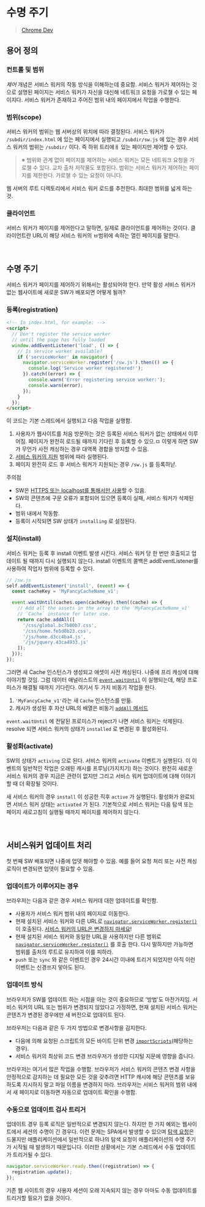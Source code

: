 # 수명 주기

> [Chrome Dev](https://developer.chrome.com/docs/workbox/service-worker-lifecycle?hl=ko)

## 용어 정의

### 컨트롤 및 범위

*제어* 개념은 서비스 워커의 작동 방식을 이해하는데 중요함. 서비스 워커가 제어하는 것으로 설명된 페이지는 서비스 워커가 자신을 대신해 네트워크 요청을 가로챌 수 있는 페이지다. 서비스 워커가 존재하고 주어진 범위 내의 페이지에서 작업을 수행한다.

### 범위(scope)

서비스 워커의 범위는 웹 서버상의 위치에 따라 결정된다. 서비스 워커가 `/subdir/index.html` 에 있는 페이지에서 실행되고 `/subdir/sw.js` 에 있는 경우 서비스 워커의 범위는 `/subdir/` 이다. 즉 하위 트리에ㅐ 있는 페이지만 제어할 수 있다.

> ※ 범위와 관계 없이 페이지를 제어하는 서비스 워커는 모든 네트워크 요청을 가로챌 수 있다. 교차 출처 저작물도 포함된다. 범위는 서비스 워커가 제어하는 페이지를 제한한다. 가로챌 수 있는 요청이 아니다.

웹 서버의 루트 디렉토리에서 서비스 워커 로드를 추천한다. 최대한 범위를 넓게 하는 것.

### 클라이언트

서비스 워커가 페이지를 제어한다고 말하면, 실제로 클라이언트를 제어하는 것이다. 클라이언트란 URL이 해당 서비스 워커의 ㅂ범위에 속하는 열린 페이지를 말한다.

<br/>

## 수명 주기

서비스 워커가 페이지를 제어하기 위해서는 활성되어야 한다. 만약 활성 서비스 워커가 없는 웹사이트에 새로운 SW가 배포되면 어떻게 될까?

### 등록(registration)

```html
<!-- In index.html, for example: -->
<script>
  // Don't register the service worker
  // until the page has fully loaded
  window.addEventListener('load', () => {
    // Is service worker available?
    if ('serviceWorker' in navigator) {
      navigator.serviceWorker.register('/sw.js').then(() => {
        console.log('Service worker registered!');
      }).catch((error) => {
        console.warn('Error registering service worker:');
        console.warn(error);
      });
    }
  });
</script>
```

이 코드는 기본 스레드에서 실행되고 다음 작업을 실행함.

1. 사용자가 웹사이트를 처음 방문하는 것은 등록된 서비스 워커가 없는 상태에서 이루어짐. 페이지가 완전히 로드될 때까지 기다린 후 등록할 수 있으.ㅁ 이렇게 하면 SW가 무언가 사전 캐싱하는 경우 대역폭 경합을 방지할 수 있음.
2. [서비스 워커의 지원](https://caniuse.com/serviceworkers) 범위에 따라 실행된다.
3. 페이지 완전히 로드 후 서비스 워커가 지원되는 경우 `/sw.js` 를 등록하낟.

주의점

- SW은 [HTTPS 또는 localhost를 통해서만 사용](https://www.chromium.org/Home/chromium-security/prefer-secure-origins-for-powerful-new-features)할 수 있음.
- SW의 콘텐츠에 구문 오류가 포함되어 있으면 등록이 실패, 서비스 워커가 삭제된다.
- 범위 내에서 작동함.
- 등록이 시작되면 SW 상태가 `installing` 로 설정된다.

### 설치(install)

서비스 워커는 등록 후 install 이벤트 발생 시킨다. 서비스 워커 당 한 번만 호출되고 업데이트 될 때까지 다시 실행되지 않는다. install 이벤트의 콜백은 addEventListener를 사용하여 작업자 범위에 등록할 수 있다.

```js
// /sw.js
self.addEventListener('install', (event) => {
  const cacheKey = 'MyFancyCacheName_v1';

  event.waitUntil(caches.open(cacheKey).then((cache) => {
    // Add all the assets in the array to the 'MyFancyCacheName_v1'
    // `Cache` instance for later use.
    return cache.addAll([
      '/css/global.bc7b80b7.css',
      '/css/home.fe5d0b23.css',
      '/js/home.d3cc4ba4.js',
      '/js/jquery.43ca4933.js'
    ]);
  }));
});
```

그러면 새 Cache 인스턴스가 생성되고 애셋이 사전 캐싱된다. 나중에 프리 캐싱에 대해 이야기할 것임. 그럼 데이터 애널리스트의 [`event.waitUntil`](https://developer.mozilla.org/docs/Web/API/ExtendableEvent/waitUntil) 이 실행되는데, 해당 프로미스가 해결될 때까지 기다린다. 여기서 두 가지 비동기 작업을 한다.

1. `'MyFancyCache_v1'`라는 새 `Cache` 인스턴스를 만듦.
2. 캐시가 생성된 후 자산 URL의 배열은 비동기 [`addAll` 메서드](https://developer.mozilla.org/docs/Web/API/Cache/addAll)

`event.waitUntil` 에 전달된 프로미스가 reject가 나면 서비스 워커는 삭제된다. resolve 되면 서비스 워커의 상태가 `installed` 로 변경된 후 활성화된다.

### 활성화(activate)

SW의 상태가 `activing` 으로 된다. 서비스 워커의 `activate` 이벤트가 실행된다. 이 이벤트의 일반적인 작업은 오래된 캐시를 프루닝(가지치기) 하는 것이다. 완전히 새로운 서비스 워커의 경우 지금은 관련이 없지만 그리고 서비스 워커 업데이트에 대해 이야기할 때 더 확장될 것이다.

새 서비스 워커의 경우 `install` 이 성공한 직후 `active` 가 실행된다. 활성화가 완료되면 서비스 워커 상태는 `activated` 가 된다. 기본적으로 서비스 워커는 다음 탐색 또는 페이지 새로고침이 실행될 때까지 페이지를 제어하지 않는다.

<br/>

## 서비스워커 업데이트 처리

첫 번째 SW 배포되면 나중에 업뎃 해야할 수 있음. 예를 들어 요청 처리 또는 사전 캐싱 로직이 변경되면 업뎃이 필요할 수 있음.

### 업데이트가 이루어지는 경우

브라우저는 다음과 같은 경우 서비스 워커데 대한 업데이트를 확인함.

- 사용자가 서비스 워커 범위 내의 페이지로 이동한다.
- 현재 설치된 서비스 워커와 다른 URL로 [`navigator.serviceWorker.register()`](https://developer.mozilla.org/en-US/docs/Web/API/ServiceWorkerContainer/register) 이 호출된다. [서비스 워커의 URL은 변경하지 마세요](https://web.dev/articles/service-worker-lifecycle?hl=ko#avoid_url_change)!
- 현재 설치된 서비스 워커와 동일한 URL을 사용하지만 다른 범위로 [`navigator.serviceWorker.register()`](https://developer.mozilla.org/en-US/docs/Web/API/ServiceWorkerContainer/register) 를 호출 한다. 다시 말하지만 가능하면 범위를 출처의 루트로 유지하여 이를 피하라.
- `push` 또는 `sync` 와 같은 이벤트인 경우 24시간 이내에 트리거 되었지만 아직 이런 이벤트는 신경쓰지 앟아도 된다.

### 업데이트 방식

브라우저가 SW를 업데이트 하는 시점을 아는 것이 중요하므로 '방법'도 마찬가지임. 서비스 워커의 URL 또는 범위가 변경되지 않았다고 가정하면, 현재 설치된 서비스 워커는 콘텐츠가 변경된 경우에만 새 버전으로 업데이트 된다.

브라우저는 다음과 같은 두 가지 방법으로 변경사항을 감지한다.

- 다음에 의해 요청된 스크립트의 모든 바이트 단위 변경 [`importScripts`](https://developer.mozilla.org/docs/Web/API/WorkerGlobalScope/importScripts)(해당하는 경우).
- 서비스 워커의 최상위 코드 변경 브라우저가 생성한 디지털 지문에 영향을 줍니다.

브라우저는 여기서 많은 작업을 수행함. 브라우저가 서비스 워커의 콘텐츠 변경 사항을 안정적으로 감지하는 데 필요한 모든 것을 갖추려면 HTTP 캐시에 해당 콘텐츠를 보유하도록 지시하지 말고 파일 이름을 변경하지 마라. 브라우저는 서비스 워커의 범위 내에서 새 페이지로 이동하면 자동으로 업데이트 확인을 수행함.

### 수동으로 업데이트 검사 트리거

업데이트 경우 등록 로직은 일반적으로 변경되지 않는다. 하지만 한 가지 예외는 웹사이트에서 세션의 수명이 긴 경우다. 이런 문제는 SPA에서 발생할 수 있으며 [탐색 요청](https://web.dev/articles/handling-navigation-requests?hl=ko)은 드물지만 애플리케이션에서 일반적으로 하나의 탐색 요청이 애플리케이션의 수명 주기가 시작될 때 발생하기 때문입니다. 이러한 상황에서는 기본 스레드에서 수동 업데이트가 트리거될 수 있다.

```js
navigator.serviceWorker.ready.then((registration) => {
  registration.update();
});
```

기존 웹 사이트의 경우 사용자 세션이 오래 지속되지 않는 경우 아마도 수동 업데이트를 트리거할 필요가 없을 것이다.
